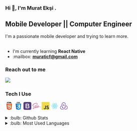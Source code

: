 ### Hi :wave:, I'm Murat Ekşi .

## Mobile Developer || Computer Engineer

I'm a passionate mobile developer and trying to learn more.
<br/>
<br/>
<ul>
  <li>I'm currently learning <strong>React Native</strong></li>
<li>:mailbox: <strong> <a href="mailto:muraticf@gmail.com">muraticf@gmail.com</a></strong></li>
</ul>

### Reach out to me

[<img width="22" src="https://unpkg.com/simple-icons@v8/icons/linkedin.svg" />][linkedin]


### Tech I Use
<p>
<img src="https://raw.githubusercontent.com/github/explore/80688e429a7d4ef2fca1e82350fe8e3517d3494d/topics/html/html.png" width="25" height="25">
<img src="https://raw.githubusercontent.com/github/explore/80688e429a7d4ef2fca1e82350fe8e3517d3494d/topics/css/css.png" width="25" height="25">
<img src="https://raw.githubusercontent.com/github/explore/80688e429a7d4ef2fca1e82350fe8e3517d3494d/topics/bootstrap/bootstrap.png" width="25" height="25">
<img src="https://raw.githubusercontent.com/github/explore/80688e429a7d4ef2fca1e82350fe8e3517d3494d/topics/sass/sass.png" width="25" height="25">  
<img src="https://raw.githubusercontent.com/github/explore/80688e429a7d4ef2fca1e82350fe8e3517d3494d/topics/javascript/javascript.png" width="25" height="25">
<img src="https://raw.githubusercontent.com/github/explore/80688e429a7d4ef2fca1e82350fe8e3517d3494d/topics/react/react.png" width="25" height="25">
<img src="https://raw.githubusercontent.com/github/explore/80688e429a7d4ef2fca1e82350fe8e3517d3494d/topics/redux/redux.png" width="25" height="25">
</p>


<details>
<summary>:bulb: Github Stats</summary>
<img src="https://github-readme-stats.vercel.app/api?username=mrteksi&theme=dracula">
</details>

<details>
<summary>:bulb: Most Used Languages</summary>
<img src="https://github-readme-stats.vercel.app/api/top-langs/?username=mrteksi&layout=compact&theme=dracula">
</details>

[linkedin]: https://www.linkedin.com/in/murat-eksi
